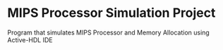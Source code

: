 # MIPS Processor Simulation Project
Program that simulates MIPS Processor and Memory Allocation using Active-HDL IDE
